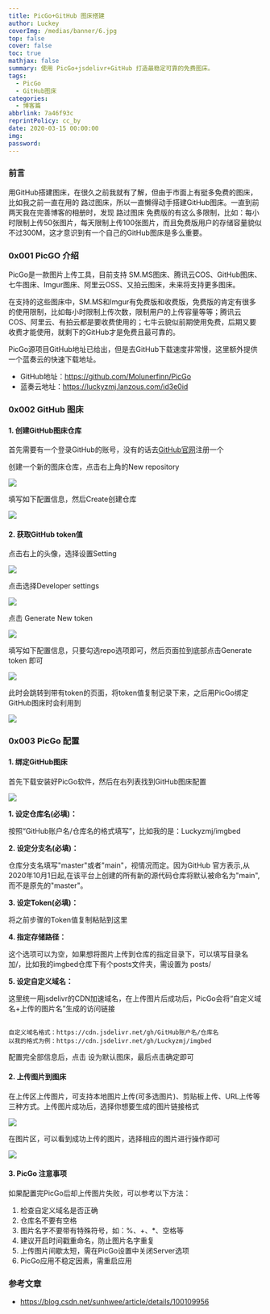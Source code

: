 ```yaml
---
title: PicGo+GitHub 图床搭建
author: Luckey
coverImg: /medias/banner/6.jpg
top: false
cover: false
toc: true
mathjax: false
summary: 使用 PicGo+jsdelivr+GitHub 打造最稳定可靠的免费图床。
tags:
  - PicGo
  - GitHub图床
categories:
  - 博客篇
abbrlink: 7a46f93c
reprintPolicy: cc_by
date: 2020-03-15 00:00:00
img:
password:
---
```


### 前言

用GitHub搭建图床，在很久之前我就有了解，但由于市面上有挺多免费的图床，比如我之前一直在用的 路过图床，所以一直懒得动手搭建GitHub图床。一直到前两天我在完善博客的相册时，发现 路过图床 免费版的有这么多限制，比如：每小时限制上传50张图片，每天限制上传100张图片，而且免费版用户的存储容量貌似不过300M，这才意识到有一个自己的GitHub图床是多么重要。

### 0x001 PicGO 介绍

PicGo是一款图片上传工具，目前支持 SM.MS图床、腾讯云COS、GitHub图床、七牛图床、Imgur图床、阿里云OSS、又拍云图床，未来将支持更多图床。

在支持的这些图床中，SM.MS和Imgur有免费版和收费版，免费版的肯定有很多的使用限制，比如每小时限制上传次数，限制用户的上传容量等等；腾讯云COS、阿里云、有拍云都是要收费使用的；七牛云貌似前期使用免费，后期又要收费才能使用，就剩下的GitHub才是免费且最可靠的。

PicGo源项目GitHub地址已给出，但是去GitHub下载速度非常慢，这里额外提供一个蓝奏云的快速下载地址。

- GitHub地址：https://github.com/Molunerfinn/PicGo
- 蓝奏云地址：https://luckyzmj.lanzous.com/id3e0id

### 0x002 GitHub 图床

#### 1. 创建GitHub图床仓库

首先需要有一个登录GitHub的账号，没有的话去[GitHub官网](https://github.com/)注册一个

创建一个新的图床仓库，点击右上角的New repository

![](https://cdn.jsdelivr.net/gh/LuckyZmj/imgbed@master/posts/20200529155833.png)

填写如下配置信息，然后Create创建仓库

![](https://cdn.jsdelivr.net/gh/LuckyZmj/imgbed@master/posts/20200529160010.png)

#### 2. 获取GitHub token值

点击右上的头像，选择设置Setting

![](https://cdn.jsdelivr.net/gh/LuckyZmj/imgbed@master/posts/20200529160727.png)

点击选择Developer settings 

![](https://cdn.jsdelivr.net/gh/LuckyZmj/imgbed@master/posts/20200529160939.png)

点击 Generate New token

![](https://cdn.jsdelivr.net/gh/LuckyZmj/imgbed@master/posts/20200529161241.png)

填写如下配置信息，只要勾选repo选项即可，然后页面拉到底部点击Generate token 即可

![](https://cdn.jsdelivr.net/gh/LuckyZmj/imgbed@master/posts/20200529161716.png)

此时会跳转到带有token的页面，将token值复制记录下来，之后用PicGo绑定GitHub图床时会利用到

![](https://cdn.jsdelivr.net/gh/LuckyZmj/imgbed@master/posts/20200529162127.png)

### 0x003 PicGo 配置

#### 1. 绑定GitHub图床

首先下载安装好PicGo软件，然后在右列表找到GitHub图床配置

![](https://cdn.jsdelivr.net/gh/LuckyZmj/imgbed@master/posts/20200529163130.png)

**1. 设定仓库名(必填)：** 

按照“GitHub账户名/仓库名的格式填写”，比如我的是：Luckyzmj/imgbed

**2. 设定分支名(必填)：** 

仓库分支名填写"master"或者"main"，视情况而定。因为GitHub 官方表示,从2020年10月1日起,在该平台上创建的所有新的源代码仓库将默认被命名为"main",而不是原先的"master"。

**3. 设定Token(必填)：** 

将之前步骤的Token值复制粘贴到这里

**4. 指定存储路径：** 

这个选项可以为空，如果想将图片上传到仓库的指定目录下，可以填写目录名加/，比如我的imgbed仓库下有个posts文件夹，需设置为 posts/

**5. 设定自定义域名：** 

这里统一用jsdelivr的CDN加速域名，在上传图片后成功后，PicGo会将“自定义域名+上传的图片名”生成的访问链接

```

自定义域名格式：https://cdn.jsdelivr.net/gh/GitHub账户名/仓库名
以我的格式为例：https://cdn.jsdelivr.net/gh/Luckyzmj/imgbed
```

配置完全部信息后，点击 设为默认图床，最后点击确定即可

#### 2. 上传图片到图床

在上传区上传图片，可支持本地图片上传(可多选图片)、剪贴板上传、URL上传等三种方式。上传图片成功后，选择你想要生成的图片链接格式

![](https://cdn.jsdelivr.net/gh/LuckyZmj/imgbed@master/posts/20200529170555.png)

在图片区，可以看到成功上传的图片，选择相应的图片进行操作即可

![](https://cdn.jsdelivr.net/gh/LuckyZmj/imgbed@master/posts/20200529170831.png)

#### 3. PicGo 注意事项

如果配置完PicGo后却上传图片失败，可以参考以下方法：

1. 检查自定义域名是否正确
2. 仓库名不要有空格
3. 图片名字不要带有特殊符号，如：%、+、*、空格等
4. 建议开启时间戳重命名，防止图片名字重复
5. 上传图片间歇太短，需在PicGo设置中关闭Server选项
6. PicGo应用不稳定因素，需重启应用

### 参考文章

- https://blog.csdn.net/sunhwee/article/details/100109956
